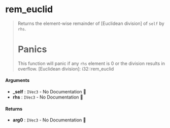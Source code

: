 # rem\_euclid

>  Returns the element-wise remainder of [Euclidean division] of `self` by `rhs`.
>  # Panics
>  This function will panic if any `rhs` element is 0 or the division results in overflow.
>  [Euclidean division]: i32::rem_euclid

#### Arguments

- **\_self** : `IVec3` \- No Documentation 🚧
- **rhs** : `IVec3` \- No Documentation 🚧

#### Returns

- **arg0** : `IVec3` \- No Documentation 🚧